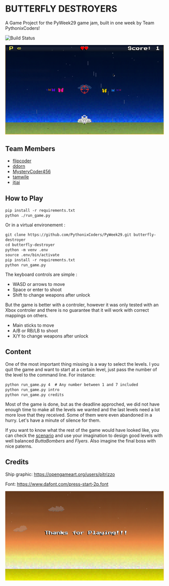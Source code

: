 # BUTTERFLY DESTROYERS

A Game Project for the PyWeek29 game jam, built in one week by Team PythonixCoders!

![Build Status](https://github.com/PythonixCoders/PyWeek29/workflows/Python%20application/badge.svg?branch=master)

![Screenshot](data/screenshot.png)
## Team Members

- [flipcoder](https://github.com/flipcoder/)
- [ddorn](https://gitlab.com/ddorn/)
- [MysteryCoder456](https://github.com/MysteryCoder456/)
- [tamwile](https://github.com/tamwile/)
- [jtiai](https://github.com/jtiai/)

## How to Play

```
pip install -r requirements.txt
python ./run_game.py
```

Or in a virtual environement :

```shell script
git clone https://github.com/PythonixCoders/PyWeek29.git butterfly-destroyer
cd butterfly-destroyer
python -m venv .env
source .env/bin/activate
pip install -r requirements.txt
python run_game.py
```

The keyboard controls are simple : 
 - WASD or arrows to move
 - Space or enter to shoot
 - Shift to change weapons after unlock

But the game is better with a controler, 
however it was only tested with an Xbox controler
and there is no guarantee that it will work with
correct mappings on others.
 - Main sticks to move
 - A/B or RB/LB to shoot
 - X/Y to change weapons after unlock

## Content

One of the most important thing missing is
a way to select the levels. I you quit the game and
want to start at a certain level, just pass the number of 
the level to the command line. For instance:

```shell script
python run_game.py 4  # Any number between 1 and 7 included
python run_game.py intro
python run_game.py credits
```

Most of the game is done, but as the deadline approched,
we did not have enough time to make all the levels we wanted
and the last levels need a lot more love that they received.
Some of them were even abandoned in a hurry. 
Let's have a minute of silence for them. 

If you want to know what the rest of the game would
have looked like, you can check the [scenario](data/scenario.md)
and use your imagination to design good levels with well balanced
*ButtaBombers* and *Flyers*. Also imagine the final boss with nice
paterns.

## Credits
Ship graphic: https://opengameart.org/users/pitrizzo

Font: https://www.dafont.com/press-start-2p.font
 
 ![thanks for playing !](data/thanks_for_playing.png)
